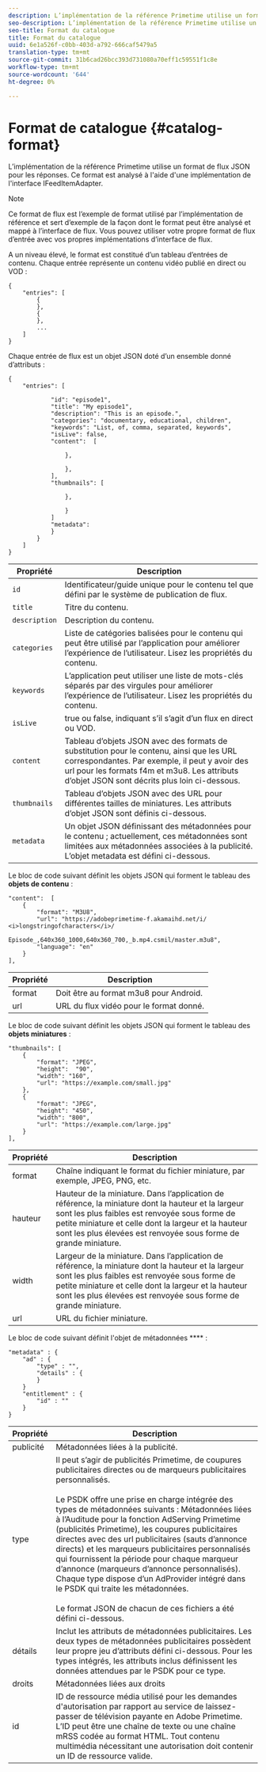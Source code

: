 ```yaml
---
description: L’implémentation de la référence Primetime utilise un format de flux JSON pour les réponses. Ce format est analysé à l'aide d'une implémentation de l'interface IFeedItemAdapter.
seo-description: L’implémentation de la référence Primetime utilise un format de flux JSON pour les réponses. Ce format est analysé à l'aide d'une implémentation de l'interface IFeedItemAdapter.
seo-title: Format du catalogue
title: Format du catalogue
uuid: 6e1a526f-c0bb-403d-a792-666caf5479a5
translation-type: tm+mt
source-git-commit: 31b6cad26bcc393d731080a70eff1c59551f1c8e
workflow-type: tm+mt
source-wordcount: '644'
ht-degree: 0%

---
```



# Format de catalogue {#catalog-format}

L’implémentation de la référence Primetime utilise un format de flux JSON pour les réponses. Ce format est analysé à l&#39;aide d&#39;une implémentation de l&#39;interface IFeedItemAdapter.

>[!NOTE]
>
>Ce format de flux est l’exemple de format utilisé par l’implémentation de référence et sert d’exemple de la façon dont le format peut être analysé et mappé à l’interface de flux. Vous pouvez utiliser votre propre format de flux d’entrée avec vos propres implémentations d’interface de flux.

A un niveau élevé, le format est constitué d’un tableau d’entrées de contenu. Chaque entrée représente un contenu vidéo publié en direct ou VOD :

```
{
    "entries": [
        {
        },
        {
        },
        ...
    ]
}
```

Chaque entrée de flux est un objet JSON doté d’un ensemble donné d’attributs :

```
{
    "entries": [
        
            "id": "episode1",
            "title": "My episode1",
            "description": "This is an episode.",
            "categories": "documentary, educational, children",
            "keywords": "List, of, comma, separated, keywords",
            "isLive": false,
            "content":  [
                
                },
                
                },
            ],
            "thumbnails": [
                
                },
                
                }
            ]
            "metadata": 
            } 
        }
    ]
}
```

| Propriété | Description |
|---|---|
| `id` | Identificateur/guide unique pour le contenu tel que défini par le système de publication de flux. |
| `title` | Titre du contenu. |
| `description` | Description du contenu. |
| `categories` | Liste de catégories balisées pour le contenu qui peut être utilisé par l’application pour améliorer l’expérience de l’utilisateur. Lisez les propriétés du contenu. |
| `keywords` | L’application peut utiliser une liste de mots-clés séparés par des virgules pour améliorer l’expérience de l’utilisateur. Lisez les propriétés du contenu. |
| `isLive` | true ou false, indiquant s’il s’agit d’un flux en direct ou VOD. |
| `content` | Tableau d’objets JSON avec des formats de substitution pour le contenu, ainsi que les URL correspondantes. Par exemple, il peut y avoir des url pour les formats f4m et m3u8. Les attributs d’objet JSON sont décrits plus loin ci-dessous. |
| `thumbnails` | Tableau d’objets JSON avec des URL pour différentes tailles de miniatures. Les attributs d’objet JSON sont définis ci-dessous. |
| `metadata` | Un objet JSON définissant des métadonnées pour le contenu ; actuellement, ces métadonnées sont limitées aux métadonnées associées à la publicité. L’objet metadata est défini ci-dessous. |

Le bloc de code suivant définit les objets JSON qui forment le tableau des **objets de contenu** :

```
"content":  [
    {
        "format": "M3U8",
        "url": "https://adobeprimetime-f.akamaihd.net/i/
<i>longstringofcharacters</i>/
                 Episode_,640x360_1000,640x360_700,_b.mp4.csmil/master.m3u8",
        "language": "en"
    }  
],
```

| Propriété | Description |
|--- |--- |
| format | Doit être au format m3u8 pour Android. |
| url | URL du flux vidéo pour le format donné. |

Le bloc de code suivant définit les objets JSON qui forment le tableau des **objets miniatures** :

```
"thumbnails": [
    {
        "format": "JPEG",
        "height":  "90",
        "width": "160",
        "url": "https://example.com/small.jpg"
    },
    {
        "format": "JPEG",
        "height": "450",
        "width": "800",
        "url": "https://example.com/large.jpg"
    }
],
```

| Propriété | Description |
|---|---|
| format | Chaîne indiquant le format du fichier miniature, par exemple, JPEG, PNG, etc. |
| hauteur | Hauteur de la miniature. Dans l’application de référence, la miniature dont la hauteur et la largeur sont les plus faibles est renvoyée sous forme de petite miniature et celle dont la largeur et la hauteur sont les plus élevées est renvoyée sous forme de grande miniature. |
| width | Largeur de la miniature. Dans l’application de référence, la miniature dont la hauteur et la largeur sont les plus faibles est renvoyée sous forme de petite miniature et celle dont la largeur et la hauteur sont les plus élevées est renvoyée sous forme de grande miniature. |
| url | URL du fichier miniature. |

Le bloc de code suivant définit l&#39;objet de métadonnées **** :

```
"metadata" : {
    "ad" : {
        "type" : "",
        "details" : {
        }
    }
    "entitlement" : {
        "id" : ""
    }
}
```

| Propriété | Description |
|--- |--- |
| publicité | Métadonnées liées à la publicité. |
| type | Il peut s’agir de publicités Primetime, de coupures publicitaires directes ou de marqueurs publicitaires personnalisés. <br/><br/>Le PSDK offre une prise en charge intégrée des types de métadonnées suivants : Métadonnées liées à l’Auditude pour la fonction AdServing Primetime (publicités Primetime), les coupures publicitaires directes avec des url publicitaires (sauts d’annonce directs) et les marqueurs publicitaires personnalisés qui fournissent la période pour chaque marqueur d’annonce (marqueurs d’annonce personnalisés). Chaque type dispose d’un AdProvider intégré dans le PSDK qui traite les métadonnées.  <br/><br/>Le format JSON de chacun de ces fichiers a été défini ci-dessous. |
| détails | Inclut les attributs de métadonnées publicitaires. Les deux types de métadonnées publicitaires possèdent leur propre jeu d’attributs défini ci-dessous. Pour les types intégrés, les attributs inclus définissent les données attendues par le PSDK pour ce type. |
| droits | Métadonnées liées aux droits |
| id | ID de ressource média utilisé pour les demandes d&#39;autorisation par rapport au service de laissez-passer de télévision payante en Adobe Primetime. L’ID peut être une chaîne de texte ou une chaîne mRSS codée au format HTML. Tout contenu multimédia nécessitant une autorisation doit contenir un ID de ressource valide. |

